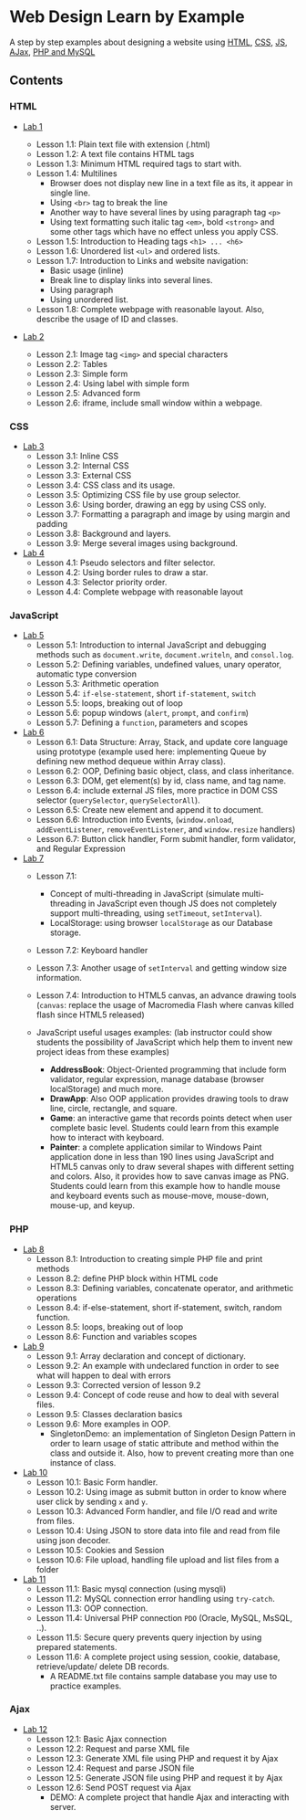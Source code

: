 # Web Design Learn by Example
A step by step examples about designing a website using [HTML](#html), [CSS](#css), [JS](#JavaScript), [AJax](#Ajax), [PHP and MySQL](#php)

## Contents
### HTML
- [Lab 1](lab01)
  - Lesson 1.1: Plain text file with extension (.html)
  - Lesson 1.2: A text file contains HTML tags
  - Lesson 1.3: Minimum HTML required tags to start with.
  - Lesson 1.4: Multilines
    - Browser does not display new line in a text file as its, it appear in single line.
    - Using `<br>` tag to break the line
    - Another way to have several lines by using paragraph tag `<p>`
    - Using text formatting such italic tag `<em>`, bold `<strong>` and some other tags which have no effect unless you apply CSS.
  - Lesson 1.5: Introduction to Heading tags `<h1> ... <h6>`
  - Lesson 1.6: Unordered list `<ul>` and ordered lists.
  - Lesson 1.7: Introduction to Links and website navigation:
    - Basic usage (inline)
    - Break line to display links into several lines.
    - Using paragraph
    - Using unordered list.
  - Lesson 1.8: Complete webpage with reasonable layout. Also, describe the usage of ID and classes.

- [Lab 2](lab02)
  - Lesson 2.1: Image tag `<img>` and special characters
  - Lesson 2.2: Tables
  - Lesson 2.3: Simple form
  - Lesson 2.4: Using label with simple form
  - Lesson 2.5: Advanced form
  - Lesson 2.6: iframe, include small window within a webpage.

### CSS
- [Lab 3](lab03)
  - Lesson 3.1: Inline CSS
  - Lesson 3.2: Internal CSS
  - Lesson 3.3: External CSS
  - Lesson 3.4: CSS class and its usage.
  - Lesson 3.5: Optimizing CSS file by use group selector.
  - Lesson 3.6: Using border, drawing an egg by using CSS only.
  - Lesson 3.7: Formatting a paragraph and image by using margin and padding
  - Lesson 3.8: Background and layers.
  - Lesson 3.9: Merge several images using background.
- [Lab 4](lab04)
  - Lesson 4.1: Pseudo selectors and filter selector.
  - Lesson 4.2: Using border rules to draw a star.
  - Lesson 4.3: Selector priority order.
  - Lesson 4.4: Complete webpage with reasonable layout

### JavaScript
- [Lab 5](lab05)
  - Lesson 5.1: Introduction to internal JavaScript and debugging methods such as `document.write`, `document.writeln`, and `consol.log`.
  - Lesson 5.2: Defining variables, undefined values, unary operator, automatic type conversion
  - Lesson 5.3: Arithmetic operation
  - Lesson 5.4: `if-else-statement`, short `if-statement`, `switch`
  - Lesson 5.5: loops, breaking out of loop
  - Lesson 5.6: popup windows (`alert`, `prompt`, and `confirm`)
  - Lesson 5.7: Defining a `function`, parameters and scopes
- [Lab 6](lab06)
  - Lesson 6.1: Data Structure: Array, Stack, and update core language using prototype (example used here: implementing Queue by defining new method dequeue within Array class).
  - Lesson 6.2: OOP, Defining basic object, class, and class inheritance.
  - Lesson 6.3: DOM, get element(s) by id, class name, and tag name.
  - Lesson 6.4: include external JS files, more practice in DOM CSS selector (`querySelector`, `querySelectorAll`).
  - Lesson 6.5: Create new element and append it to document.
  - Lesson 6.6: Introduction into Events, (`window.onload`, `addEventListener`, `removeEventListener`, and `window.resize` handlers)
  - Lesson 6.7: Button click handler, Form submit handler, form validator, and Regular Expression
- [Lab 7](lab07)
  - Lesson 7.1:
    - Concept of multi-threading in JavaScript (simulate multi-threading in JavaScript even though JS does not completely support multi-threading, using `setTimeout`, `setInterval`).
    - LocalStorage: using browser `localStorage` as our Database storage. 
  - Lesson 7.2: Keyboard handler
  - Lesson 7.3: Another usage of `setInterval` and getting window size information.
  - Lesson 7.4: Introduction to HTML5 canvas, an advance drawing tools (`canvas`: replace the usage of Macromedia Flash where canvas killed flash since HTML5 released)

  - JavaScript useful usages examples: (lab instructor could show students the possibility of JavaScript which help them to invent new project ideas from these examples)
    - **AddressBook**: Object-Oriented programming that include form validator, regular expression, manage database (browser localStorage) and much more.
    - **DrawApp**: Also OOP application provides drawing tools to draw line, circle, rectangle, and square.
    - **Game**: an interactive game that records points detect when user complete basic level. Students could learn from this example how to interact with keyboard.
    - **Painter**: a complete application similar to Windows Paint application done in less than 190 lines using JavaScript and HTML5 canvas only to draw several shapes with different setting and colors. Also, it provides how to save canvas image as PNG. Students could learn from this example how to handle mouse and keyboard events such as mouse-move, mouse-down, mouse-up, and keyup.

### PHP
- [Lab 8](lab08)
  - Lesson 8.1: Introduction to creating simple PHP file and print methods
  - Lesson 8.2: define PHP block within HTML code
  - Lesson 8.3: Defining variables, concatenate operator, and arithmetic operations
  - Lesson 8.4: if-else-statement, short if-statement, switch, random function.
  - Lesson 8.5: loops, breaking out of loop
  - Lesson 8.6: Function and variables scopes
- [Lab 9](lab09)
  - Lesson 9.1: Array declaration and concept of dictionary.
  - Lesson 9.2: An example with undeclared function in order to see what will happen to deal with errors
  - Lesson 9.3: Corrected version of lesson 9.2
  - Lesson 9.4: Concept of code reuse and how to deal with several files.
  - Lesson 9.5: Classes declaration basics
  - Lesson 9.6: More examples in OOP.
    - SingletonDemo: an implementation of Singleton Design Pattern in order to learn usage of static attribute and method within the class and outside it. Also, how to prevent creating more than one instance of class.
- [Lab 10](lab)
  - Lesson 10.1: Basic Form handler.
  - Lesson 10.2: Using image as submit button in order to know where user click by sending `x` and `y`.
  - Lesson 10.3: Advanced Form handler, and file I/O read and write from files.
  - Lesson 10.4: Using JSON to store data into file and read from file using json decoder.
  - Lesson 10.5: Cookies and Session
  - Lesson 10.6: File upload, handling file upload and list files from a folder
- [Lab 11](lab11)
  - Lesson 11.1: Basic mysql connection (using mysqli)
  - Lesson 11.2: MySQL connection error handling using `try-catch`.
  - Lesson 11.3: OOP connection.
  - Lesson 11.4: Universal PHP connection `PDO` (Oracle, MySQL, MsSQL, ..).
  - Lesson 11.5: Secure query prevents query injection by using prepared statements.
  - Lesson 11.6: A complete project using session, cookie, database, retrieve/update/ delete DB records.
    - A README.txt file contains sample database you may use to practice examples.
### Ajax
- [Lab 12](lab12)
  - Lesson 12.1: Basic Ajax connection
  - Lesson 12.2: Request and parse XML file
  - Lesson 12.3: Generate XML file using PHP and request it by Ajax
  - Lesson 12.4: Request and parse JSON file
  - Lesson 12.5: Generate JSON file using PHP and request it by Ajax
  - Lesson 12.6: Send POST request via Ajax
    - DEMO: A complete project that handle Ajax and interacting with server.

